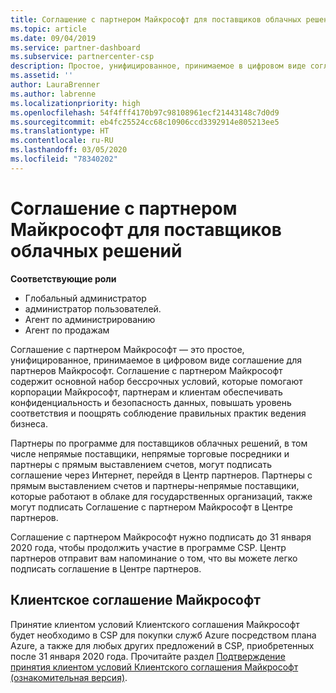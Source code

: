 ```yaml
---
title: Соглашение с партнером Майкрософт для поставщиков облачных решений | Центр партнеров
ms.topic: article
ms.date: 09/04/2019
ms.service: partner-dashboard
ms.subservice: partnercenter-csp
description: Простое, унифицированное, принимаемое в цифровом виде соглашение с партнером.
ms.assetid: ''
author: LauraBrenner
ms.author: labrenne
ms.localizationpriority: high
ms.openlocfilehash: 54f4fff4170b97c98108961ecf21443148c7d0d9
ms.sourcegitcommit: eb4fc25524cc68c10906ccd3392914e805213ee5
ms.translationtype: HT
ms.contentlocale: ru-RU
ms.lasthandoff: 03/05/2020
ms.locfileid: "78340202"
---
```

# <a name="microsoft-partner-agreement-for-csp-partners"></a>Соглашение с партнером Майкрософт для поставщиков облачных решений 

**Соответствующие роли**
-   Глобальный администратор
-   администратор пользователей.
-   Агент по администрированию
-   Агент по продажам

Соглашение с партнером Майкрософт — это простое, унифицированное, принимаемое в цифровом виде соглашение для партнеров Майкрософт. Соглашение с партнером Майкрософт содержит основной набор бессрочных условий, которые помогают корпорации Майкрософт, партнерам и клиентам обеспечивать конфиденциальность и безопасность данных, повышать уровень соответствия и поощрять соблюдение правильных практик ведения бизнеса.   

Партнеры по программе для поставщиков облачных решений, в том числе непрямые поставщики, непрямые торговые посредники и партнеры с прямым выставлением счетов, могут подписать соглашение через Интернет, перейдя в Центр партнеров. Партнеры с прямым выставлением счетов и партнеры-непрямые поставщики, которые работают в облаке для государственных организаций, также могут подписать Соглашение с партнером Майкрософт в Центре партнеров.

Соглашение с партнером Майкрософт нужно подписать до 31 января 2020 года, чтобы продолжить участие в программе CSP. Центр партнеров отправит вам напоминание о том, что вы можете легко подписать соглашение в Центре партнеров. 

## <a name="microsoft-customer-agreement"></a>Клиентское соглашение Майкрософт

Принятие клиентом условий Клиентского соглашения Майкрософт будет необходимо в CSP для покупки служб Azure посредством плана Azure, а также для любых других предложений в CSP, приобретенных после 31 января 2020 года. Прочитайте раздел [Подтверждение принятия клиентом условий Клиентского соглашения Майкрософт (ознакомительная версия)](confirm-customer-agreement.md).
 











